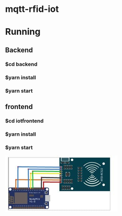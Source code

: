 # mqtt-rfid-iot

# Running

## Backend
### $cd backend
### $yarn install
### $yarn start

## frontend
### $cd iotfrontend
### $yarn install
### $yarn start

![Screenshot](imagem1.jpg)


